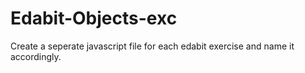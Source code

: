 # Edabit-Objects-exc

Create a seperate javascript file for each edabit exercise and name it accordingly. 
